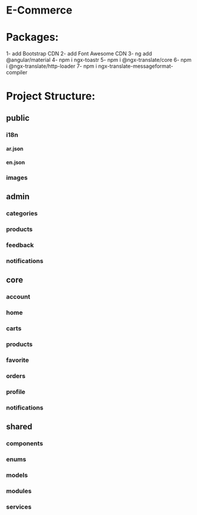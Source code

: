 # E-Commerce

# Packages:
1- add Bootstrap CDN
2- add Font Awesome CDN
3- ng add @angular/material
4- npm i ngx-toastr
5- npm i @ngx-translate/core
6- npm i @ngx-translate/http-loader
7- npm i ngx-translate-messageformat-compiler

# Project Structure:

## public
### i18n
#### ar.json
#### en.json
### images

## admin
### categories
### products
### feedback
### notifications

## core
### account
### home
### carts
### products
### favorite
### orders
### profile
### notifications

## shared
### components
### enums
### models
### modules
### services